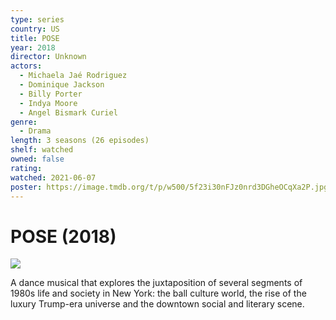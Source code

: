 ```yaml
---
type: series
country: US
title: POSE
year: 2018
director: Unknown
actors:
  - Michaela Jaé Rodriguez
  - Dominique Jackson
  - Billy Porter
  - Indya Moore
  - Angel Bismark Curiel
genre:
  - Drama
length: 3 seasons (26 episodes)
shelf: watched
owned: false
rating:
watched: 2021-06-07
poster: https://image.tmdb.org/t/p/w500/5f23i30nFJz0nrd3DGheOCqXa2P.jpg
---
```


# POSE (2018)

![](https://image.tmdb.org/t/p/w500/5f23i30nFJz0nrd3DGheOCqXa2P.jpg)

A dance musical that explores the juxtaposition of several segments of 1980s life and society in New York: the ball culture world, the rise of the luxury Trump-era universe and the downtown social and literary scene.